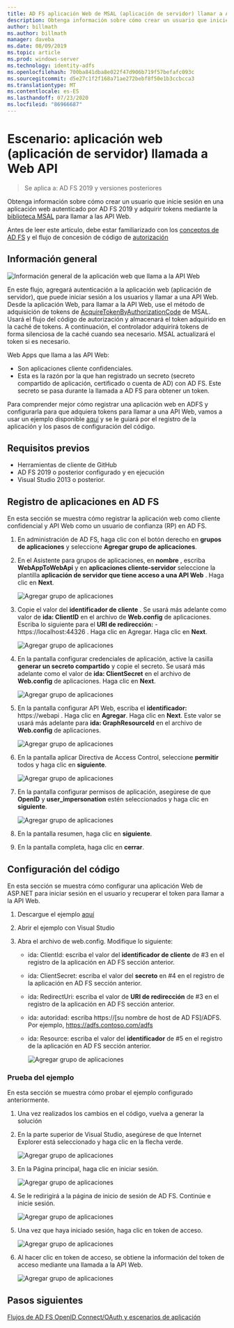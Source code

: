 ```yaml
---
title: AD FS aplicación Web de MSAL (aplicación de servidor) llamar a API Web
description: Obtenga información sobre cómo crear un usuario que inicie sesión en una aplicación web autenticado por AD FS 2019.
author: billmath
ms.author: billmath
manager: daveba
ms.date: 08/09/2019
ms.topic: article
ms.prod: windows-server
ms.technology: identity-adfs
ms.openlocfilehash: 700ba841dba8e022f47d906b719f57befafc093c
ms.sourcegitcommit: d5e27c1f2f168a71ae272bebf8f50e1b3ccbcca3
ms.translationtype: MT
ms.contentlocale: es-ES
ms.lasthandoff: 07/23/2020
ms.locfileid: "86966687"
---
```

# <a name="scenario-web-app-server-app-calling-web-api"></a>Escenario: aplicación web (aplicación de servidor) llamada a Web API 
>Se aplica a: AD FS 2019 y versiones posteriores 
 
Obtenga información sobre cómo crear un usuario que inicie sesión en una aplicación web autenticado por AD FS 2019 y adquirir tokens mediante la [biblioteca MSAL](https://github.com/AzureAD/microsoft-authentication-library-for-dotnet/wiki) para llamar a las API Web.  
 
Antes de leer este artículo, debe estar familiarizado con los [conceptos de AD FS](../ad-fs-openid-connect-oauth-concepts.md) y el flujo de concesión de código de [autorización](../../overview/ad-fs-openid-connect-oauth-flows-scenarios.md#authorization-code-grant-flow)
 
## <a name="overview"></a>Información general 
 
![Información general de la aplicación web que llama a la API Web](media/adfs-msal-web-app-web-api/webapp1.png)

En este flujo, agregará autenticación a la aplicación web (aplicación de servidor), que puede iniciar sesión a los usuarios y llamar a una API Web. Desde la aplicación Web, para llamar a la API Web, use el método de adquisición de tokens de [AcquireTokenByAuthorizationCode](/dotnet/api/microsoft.identity.client.acquiretokenbyauthorizationcodeparameterbuilder?view=azure-dotnet) de MSAL. Usará el flujo del código de autorización y almacenará el token adquirido en la caché de tokens. A continuación, el controlador adquirirá tokens de forma silenciosa de la caché cuando sea necesario. MSAL actualizará el token si es necesario. 

Web Apps que llama a las API Web: 


- Son aplicaciones cliente confidenciales. 
- Esta es la razón por la que han registrado un secreto (secreto compartido de aplicación, certificado o cuenta de AD) con AD FS. Este secreto se pasa durante la llamada a AD FS para obtener un token.  

Para comprender mejor cómo registrar una aplicación web en ADFS y configurarla para que adquiera tokens para llamar a una API Web, vamos a usar un ejemplo disponible [aquí](https://github.com/microsoft/adfs-sample-msal-dotnet-webapp-to-webapi) y se le guiará por el registro de la aplicación y los pasos de configuración del código.  

 
## <a name="pre-requisites"></a>Requisitos previos 

- Herramientas de cliente de GitHub 
- AD FS 2019 o posterior configurado y en ejecución 
- Visual Studio 2013 o posterior. 
 
## <a name="app-registration-in-ad-fs"></a>Registro de aplicaciones en AD FS 
En esta sección se muestra cómo registrar la aplicación web como cliente confidencial y API Web como un usuario de confianza (RP) en AD FS. 

  1. En administración de AD FS, haga clic con el botón derecho en **grupos de aplicaciones** y seleccione **Agregar grupo de aplicaciones**.  
  2. En el Asistente para grupos de aplicaciones, en **nombre** , escriba **WebAppToWebApi** y en **aplicaciones cliente-servidor** seleccione la plantilla **aplicación de servidor que tiene acceso a una API Web** . Haga clic en **Next**.  
  
      ![Agregar grupo de aplicaciones](media/adfs-msal-web-app-web-api/webapp2.png)
  
  3. Copie el valor del **identificador de cliente** . Se usará más adelante como valor de **ida: ClientID** en el archivo de **Web.config** de aplicaciones. Escriba lo siguiente para el **URI de redirección:**  -  https://localhost:44326 . Haga clic en Agregar. Haga clic en **Next**. 
  
      ![Agregar grupo de aplicaciones](media/adfs-msal-web-app-web-api/webapp3.png)
  
  4. En la pantalla configurar credenciales de aplicación, active la casilla **generar un secreto compartido** y copie el secreto. Se usará más adelante como el valor de **ida: ClientSecret** en el archivo de **Web.config** de aplicaciones. Haga clic en **Next**.  
  
      ![Agregar grupo de aplicaciones](media/adfs-msal-web-app-web-api/webapp4.png)
  
  5. En la pantalla configurar API Web, escriba el **identificador:** https://webapi . Haga clic en **Agregar**. Haga clic en **Next**. Este valor se usará más adelante para **ida: GraphResourceId** en el archivo de **Web.config** de aplicaciones. 
  
      ![Agregar grupo de aplicaciones](media/adfs-msal-web-app-web-api/webapp5.png)
  
  6. En la pantalla aplicar Directiva de Access Control, seleccione **permitir** todos y haga clic en **siguiente**. 
  
      ![Agregar grupo de aplicaciones](media/adfs-msal-web-app-web-api/webapp6.png)
  
  7. En la pantalla configurar permisos de aplicación, asegúrese de que **OpenID** y **user_impersonation** estén seleccionados y haga clic en **siguiente**. 
  
      ![Agregar grupo de aplicaciones](media/adfs-msal-web-app-web-api/webapp7.png)
  
  8. En la pantalla resumen, haga clic en **siguiente**. 
  
  9. En la pantalla completa, haga clic en **cerrar**.



## <a name="code-configuration"></a>Configuración del código 

En esta sección se muestra cómo configurar una aplicación Web de ASP.NET para iniciar sesión en el usuario y recuperar el token para llamar a la API Web. 

  1. Descargue el ejemplo [aquí](https://github.com/microsoft/adfs-sample-msal-dotnet-webapp-to-webapi)   
  
  2. Abrir el ejemplo con Visual Studio 
  
  3. Abra el archivo de web.config. Modifique lo siguiente: 
       - ida: ClientId: escriba el valor del **identificador de cliente** de #3 en el registro de la aplicación en AD FS sección anterior. 
       - ida: ClientSecret: escriba el valor del **secreto** en #4 en el registro de la aplicación en AD FS sección anterior. 
       - ida: RedirectUri: escriba el valor de **URI de redirección** de #3 en el registro de la aplicación en AD FS sección anterior. 
       - ida: autoridad: escriba https://[su nombre de host de AD FS]/ADFS. Por ejemplo, https://adfs.contoso.com/adfs 
       - ida: Resource: escriba el valor del **identificador** de #5 en el registro de la aplicación en AD FS sección anterior. 
      
          ![Agregar grupo de aplicaciones](media/adfs-msal-web-app-web-api/webapp8.png)
 
 
### <a name="test-the-sample"></a>Prueba del ejemplo 
En esta sección se muestra cómo probar el ejemplo configurado anteriormente. 

  1. Una vez realizados los cambios en el código, vuelva a generar la solución 
  
  2. En la parte superior de Visual Studio, asegúrese de que Internet Explorer está seleccionado y haga clic en la flecha verde. 
  
      ![Agregar grupo de aplicaciones](media/adfs-msal-web-app-web-api/webapp9.png)

  3. En la Página principal, haga clic en iniciar sesión. 
  
      ![Agregar grupo de aplicaciones](media/adfs-msal-web-app-web-api/webapp10.png)

  4. Se le redirigirá a la página de inicio de sesión de AD FS. Continúe e inicie sesión. 
  
      ![Agregar grupo de aplicaciones](media/adfs-msal-web-app-web-api/webapp11.png)

  5. Una vez que haya iniciado sesión, haga clic en token de acceso.  
  
      ![Agregar grupo de aplicaciones](media/adfs-msal-web-app-web-api/webapp12.png)

  6. Al hacer clic en token de acceso, se obtiene la información del token de acceso mediante una llamada a la API Web. 
  
      ![Agregar grupo de aplicaciones](media/adfs-msal-web-app-web-api/webapp13.png)
 
 ## <a name="next-steps"></a>Pasos siguientes
[Flujos de AD FS OpenID Connect/OAuth y escenarios de aplicación](../../overview/ad-fs-openid-connect-oauth-flows-scenarios.md)
 
